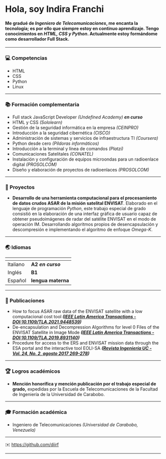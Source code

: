 # Hola, soy Indira Franchi
#### Me gradué de **_Ingeniero de Telecomunicaciones_**, me encanta la tecnología; es por ello que siempre estoy en continuo aprendizaje. Tengo conocimientos en _HTML, CSS y Python_. Actualmente estoy formándome como desarrollador Full Stack.
---

### 💻 Competencias
- HTML
- CSS
- Python
- Linux
---

### 📚 Formación complementaria
- Full stack JavaScript Developer _(Undefined Academy)_ **_en curso_** 
- HTML y CSS _(Sololearn)_
- Gestión de la seguridad informática en la empresa _(CEINPRO)_
- Introducción a la seguridad cibernética _(CISCO)_
- Administración de sistemas y servicios de infraestructura TI _(Coursera)_
- Python desde cero _(Píldoras informáticos)_
- Introducción a la terminal y línea de comandos _(Platzi)_
- Comunicaciones Satelitales _(CONATEL)_
- Instalación y configuración de equipos microondas para un radioenlace digital _(PROSOLCOM)_
- Diseño y elaboración de proyectos de radioenlaces _(PROSOLCOM)_
---

### 🔧 Proyectos
- **Desarrollo de una herramienta computacional para el procesamiento de datos crudos ASAR de la misión satelital ENVISAT**. Elaborado en el lenguaje de programación _Python_, este trabajo especial de grado consistió en la elaboración de una interfaz gráfica de usuario capaz de obtener pseudoimágenes de radar del satélite ENVISAT en el modo de operación IM. Desarrollando algoritmos propios de desencapsulación y descompresión e implementando el algoritmo de enfoque _Omega-K_.
---

### 🌏 Idiomas
|<!-- --> |  <!-- -->        |
|---------|------------------|
|Italiano |**A2 _en curso_** | 
|Inglés   |**B1**            |
|Español  |**lengua materna**|
---

### 📃 Publicaciones
- How to focus ASAR raw data of the ENVISAT satellite with a low computacional cost tool **_([IEEE Latin America Transactions - DOI:10.1109/TLA.2021.9448539](https://ieeexplore.ieee.org/document/9448539 "How to focus ASAR raw data of the ENVISAT"))_**
- De-encapsulation and Decompression Algorithms for level 0 Files of the ENVISAT Satellite in Image Mode **_([IEEE Latin America Transactions - DOI:10.1109/TLA.2019.8931140](https://ieeexplore.ieee.org/document/8931140 "De-encapsulation and Decompression Algorithms of the ENVISAT"))_**
- Procedure for access to the ERS and ENVISAT mission data through the ESA portal and the interactive tool EOLI-SA **_([Revista Ingeniería UC - Vol. 24, No. 2, agosto 2017 269-278](http://servicio.bc.uc.edu.ve/ingenieria/revista/index.htm "Procedure for access to the ERS and ENVISAT mission data"))_**
---

### 🏆 Logros académicos
- **Mención honorífica y mención publicación por el trabajo especial de grado,** expedidas por la Escuela de Telecomunicaciones de la Facultad de Ingeniería de la Universidad de Carabobo.
---

### 🎓 Formación académica
- Ingeniero de Telecomunicaciones _(Universidad de Carabobo, Venezuela)_
---

✉️ https://github.com/diirf

---